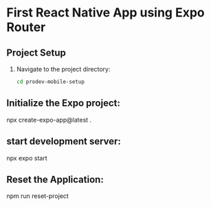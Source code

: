 # First React Native App using Expo Router

## Project Setup
1. Navigate to the project directory:
   ```sh
   cd prodev-mobile-setup

## Initialize the Expo project:
npx create-expo-app@latest .

## start development server:
npx expo start

## Reset the Application:

npm run reset-project
